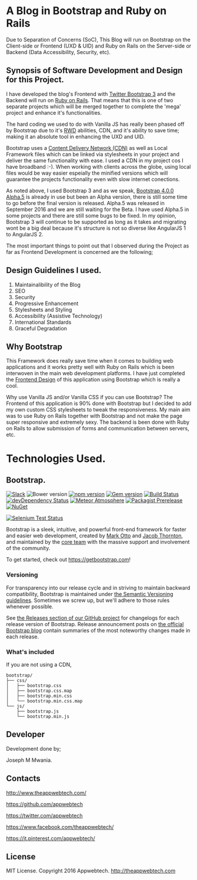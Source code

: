 #  A Blog in Bootstrap and Ruby on Rails 

Due to Separation of Concerns (SoC), This Blog will run on Bootstrap on the Client-side or Frontend (UXD & UID) and Ruby on Rails on the Server-side or Backend (Data Accessibility, Security, etc).


## Synopsis of Software Development and Design for this Project.

I have developed the blog's Frontend with [Twitter Bootstrap 3](http://getbootstrap.com/) and the Backend will run on [Ruby on Rails](https://en.wikipedia.org/wiki/Ruby_on_Rails). That means that this is one of two separate projects which will be merged together to complete the 'mega' project and enhance it's functionalities.

The hard coding we used to do with Vanilla JS has really been phased off by Bootstrap due to it's [RWD](https://en.wikipedia.org/wiki/Responsive_web_design) abilities, CDN,  and it's ability to save time; making it an absolute tool in enhancing the UXD and UID. 

Bootstrap uses a [Content Delivery Network (CDN)](https://en.wikipedia.org/wiki/Content_delivery_network) as well as Local Framework files which can be linked via stylesheets in your project and deliver the same functionality with ease. I used a CDN in my project cos I have broadband :-). When working with clients across the globe, using local files would be way easier espeially the minified versions which will guarantee the projects functionality even with slow internet conections. 

As noted above, I used Bootstrap 3 and as we speak, [Bootstrap 4.0.0 Alpha.5](https://v4-alpha.getbootstrap.com/) is already in use but been an Alpha version, there is still some time to go before the final version is released. Alpha.5 was released in September 2016 and we are still waiting for the Beta. I have used Alpha.5 in some projects and there are still some bugs to be fixed. In my opinion, Bootstrap 3 will continue to be supported as long as it takes and migrating wont be a big deal because it's structure is not so diverse like AngularJS 1 to AngularJS 2.

The most important things to point out that I observed during the Project as far as Frontend Development is concerned are the following; 

## Design Guidelines I used.
<ol>
    <li>Maintainalibility of the Blog</li>
    <li>SEO</li>
    <li>Security</li>
    <li>Progressive Enhancement</li>
    <li>Stylesheets and Styling</li>
    <li>Accessibility (Assistive Technology)</li>
    <li>International Standards</li>
    <li>Graceful Degradation</li>

</ol>



## Why Bootstrap

This Framework does really save time when it comes to building web applications and it works pretty well with Ruby on Rails which is been interwoven in the main web development platforms. I have just completed the [Frontend Design](https://en.wikipedia.org/wiki/Front-end_web_development) of this application using Bootstrap which is really a cool.

Why use Vanilla JS and/or Vanilla CSS if you can use Bootstrap?
The Frontend of this application is 90% done with Bootstrap but I decided to add my own custom CSS stylesheets to tweak the responsiveness. My main aim was to use Ruby on Rails together with Bootstrap and not make the page super responsive and extremely sexy. The backend is been done with Ruby on Rails to allow submission of forms and communication between servers, etc. 

# Technologies Used.

##  Bootstrap.


[![Slack](https://bootstrap-slack.herokuapp.com/badge.svg)](https://bootstrap-slack.herokuapp.com)
![Bower version](https://img.shields.io/bower/v/bootstrap.svg)
[![npm version](https://img.shields.io/npm/v/bootstrap.svg)](https://www.npmjs.com/package/bootstrap)
[![Gem version](https://img.shields.io/gem/v/bootstrap.svg)](https://rubygems.org/gems/bootstrap)
[![Build Status](https://img.shields.io/travis/twbs/bootstrap/master.svg)](https://travis-ci.org/twbs/bootstrap)
[![devDependency Status](https://img.shields.io/david/dev/twbs/bootstrap.svg)](https://david-dm.org/twbs/bootstrap?type=dev)
[![Meteor Atmosphere](https://img.shields.io/badge/meteor-twbs%3Abootstrap-blue.svg)](https://atmospherejs.com/twbs/bootstrap)
[![Packagist Prerelease](https://img.shields.io/packagist/vpre/twbs/bootstrap.svg)](https://packagist.org/packages/twbs/bootstrap)
[![NuGet](https://img.shields.io/nuget/vpre/bootstrap.svg)](https://www.nuget.org/packages/bootstrap/4.0.0-alpha5)

[![Selenium Test Status](https://saucelabs.com/browser-matrix/bootstrap.svg)](https://saucelabs.com/u/bootstrap)

Bootstrap is a sleek, intuitive, and powerful front-end framework for faster and easier web development, created by [Mark Otto](https://twitter.com/mdo) and [Jacob Thornton](https://twitter.com/fat), and maintained by the [core team](https://github.com/orgs/twbs/people) with the massive support and involvement of the community.

To get started, check out <https://getbootstrap.com>!

### Versioning

For transparency into our release cycle and in striving to maintain backward compatibility, Bootstrap is maintained under [the Semantic Versioning guidelines](http://semver.org/). Sometimes we screw up, but we'll adhere to those rules whenever possible.

See [the Releases section of our GitHub project](https://github.com/twbs/bootstrap/releases) for changelogs for each release version of Bootstrap. Release announcement posts on [the official Bootstrap blog](https://blog.getbootstrap.com) contain summaries of the most noteworthy changes made in each release.

### What's included

If you are not using a CDN, 

```
bootstrap/
├── css/
│   ├── bootstrap.css
│   ├── bootstrap.css.map
│   ├── bootstrap.min.css
│   └── bootstrap.min.css.map
└── js/
    ├── bootstrap.js
    └── bootstrap.min.js
```


## Developer

Development done by;

Joseph M Mwania. 

## Contacts


http://www.theappwebtech.com/

https://github.com/appwebtech

https://twitter.com/appwebtech

https://www.facebook.com/theappwebtech/

https://it.pinterest.com/appwebtech/

## License

MIT License. Copyright 2016 Appwebtech. http://theappwebtech.com
